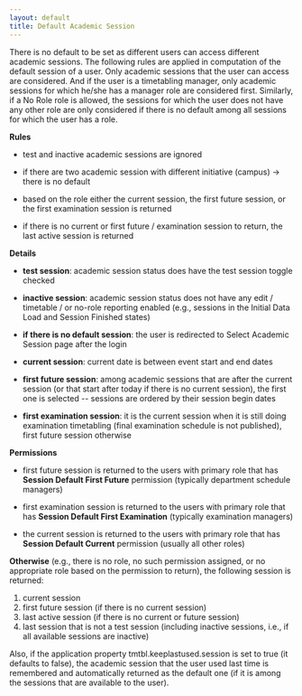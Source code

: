 ```yaml
---
layout: default
title: Default Academic Session
---
```



There is no default to be set as different users can access different academic sessions. The following rules are applied in computation of the default session of a user. Only academic sessions that the user can access are considered. And if the user is a timetabling manager, only academic sessions for which he/she has a manager role are considered first. Similarly, if a No Role role is allowed, the sessions for which the user does not have any other role are only considered if there is no default among all sessions for which the user has a role.

**Rules**

* test and inactive academic sessions are ignored

* if there are two academic session with different initiative (campus) → there is no default

* based on the role either the current session, the first future session, or the first examination session is returned

* if there is no current or first future / examination session to return, the last active session is returned

**Details**

* **test session**: academic session status does have the test session toggle checked

* **inactive session**: academic session status does not have any edit / timetable / or no-role reporting enabled (e.g., sessions in the Initial Data Load and Session Finished states)

* **if there is no default session**: the user is redirected to Select Academic Session page after the login

* **current session**: current date is between event start and end dates

* **first future session**: among academic sessions that are after the current session (or that start after today if there is no current session), the first one is selected -- sessions are ordered by their session begin dates

* **first examination session**: it is the current session when it is still doing examination timetabling (final examination schedule is not published), first future session otherwise

**Permissions**

* first future session is returned to the users with primary role that has **Session Default First Future** permission (typically department schedule managers)

* first examination session is returned to the users with primary role that has **Session Default First Examination** (typically examination managers)

* the current session is returned to the users with primary role that has **Session Default Current** permission (usually all other roles)

**Otherwise** (e.g., there is no role, no such permission assigned, or no appropriate role based on the permission to return), the following session is returned:

1. current session
2. first future session (if there is no current session)
3. last active session (if there is no current or future session)
4. last session that is not a test session (including inactive sessions, i.e., if all available sessions are inactive)

Also, if the application property tmtbl.keeplastused.session is set to true (it defaults to false), the academic session that the user used last time is remembered and automatically returned as the default one (if it is among the sessions that are available to the user).
